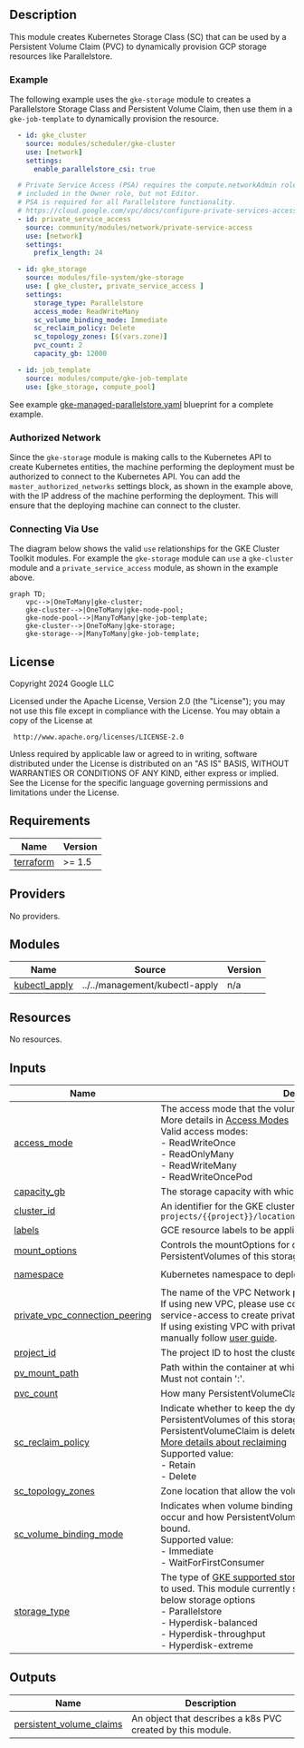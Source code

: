 ## Description

This module creates Kubernetes Storage Class (SC) that can be used by a Persistent Volume Claim (PVC)
to dynamically provision GCP storage resources like Parallelstore.

### Example

The following example uses the `gke-storage` module to creates a Parallelstore Storage Class and Persistent Volume Claim,
then use them in a `gke-job-template` to dynamically provision the resource.

```yaml
  - id: gke_cluster
    source: modules/scheduler/gke-cluster
    use: [network]
    settings:
      enable_parallelstore_csi: true

  # Private Service Access (PSA) requires the compute.networkAdmin role which is
  # included in the Owner role, but not Editor.
  # PSA is required for all Parallelstore functionality.
  # https://cloud.google.com/vpc/docs/configure-private-services-access#permissions
  - id: private_service_access
    source: community/modules/network/private-service-access
    use: [network]
    settings:
      prefix_length: 24

  - id: gke_storage
    source: modules/file-system/gke-storage
    use: [ gke_cluster, private_service_access ]
    settings:
      storage_type: Parallelstore
      access_mode: ReadWriteMany
      sc_volume_binding_mode: Immediate
      sc_reclaim_policy: Delete
      sc_topology_zones: [$(vars.zone)]
      pvc_count: 2
      capacity_gb: 12000

  - id: job_template
    source: modules/compute/gke-job-template
    use: [gke_storage, compute_pool]
```

See example
[gke-managed-parallelstore.yaml](../../../examples/README.md#gke-managed-parallelstoreyaml--) blueprint
for a complete example.

### Authorized Network

Since the `gke-storage` module is making calls to the Kubernetes API
to create Kubernetes entities, the machine performing the deployment must be
authorized to connect to the Kubernetes API. You can add the
`master_authorized_networks` settings block, as shown in the example above, with
the IP address of the machine performing the deployment. This will ensure that
the deploying machine can connect to the cluster.

### Connecting Via Use

The diagram below shows the valid `use` relationships for the GKE Cluster Toolkit
modules. For example the `gke-storage` module can `use` a
`gke-cluster` module and a `private_service_access` module, as shown in the example above.

```mermaid
graph TD;
    vpc-->|OneToMany|gke-cluster;
    gke-cluster-->|OneToMany|gke-node-pool;
    gke-node-pool-->|ManyToMany|gke-job-template;
    gke-cluster-->|OneToMany|gke-storage;
    gke-storage-->|ManyToMany|gke-job-template;
```

## License

<!-- BEGINNING OF PRE-COMMIT-TERRAFORM DOCS HOOK -->
Copyright 2024 Google LLC

Licensed under the Apache License, Version 2.0 (the "License");
you may not use this file except in compliance with the License.
You may obtain a copy of the License at

     http://www.apache.org/licenses/LICENSE-2.0

Unless required by applicable law or agreed to in writing, software
distributed under the License is distributed on an "AS IS" BASIS,
WITHOUT WARRANTIES OR CONDITIONS OF ANY KIND, either express or implied.
See the License for the specific language governing permissions and
limitations under the License.

## Requirements

| Name | Version |
|------|---------|
| <a name="requirement_terraform"></a> [terraform](#requirement\_terraform) | >= 1.5 |

## Providers

No providers.

## Modules

| Name | Source | Version |
|------|--------|---------|
| <a name="module_kubectl_apply"></a> [kubectl\_apply](#module\_kubectl\_apply) | ../../management/kubectl-apply | n/a |

## Resources

No resources.

## Inputs

| Name | Description | Type | Default | Required |
|------|-------------|------|---------|:--------:|
| <a name="input_access_mode"></a> [access\_mode](#input\_access\_mode) | The access mode that the volume can be mounted to the host/pod. More details in [Access Modes](https://kubernetes.io/docs/concepts/storage/persistent-volumes/#access-modes)<br/>Valid access modes:<br/>- ReadWriteOnce<br/>- ReadOnlyMany<br/>- ReadWriteMany<br/>- ReadWriteOncePod | `string` | n/a | yes |
| <a name="input_capacity_gb"></a> [capacity\_gb](#input\_capacity\_gb) | The storage capacity with which to create the persistent volume. | `number` | n/a | yes |
| <a name="input_cluster_id"></a> [cluster\_id](#input\_cluster\_id) | An identifier for the GKE cluster in the format `projects/{{project}}/locations/{{location}}/clusters/{{cluster}}` | `string` | n/a | yes |
| <a name="input_labels"></a> [labels](#input\_labels) | GCE resource labels to be applied to resources. Key-value pairs. | `map(string)` | n/a | yes |
| <a name="input_mount_options"></a> [mount\_options](#input\_mount\_options) | Controls the mountOptions for dynamically provisioned PersistentVolumes of this storage class. | `string` | `null` | no |
| <a name="input_namespace"></a> [namespace](#input\_namespace) | Kubernetes namespace to deploy the storage PVC/PV | `string` | `"gke-storage-namespace"` | no |
| <a name="input_private_vpc_connection_peering"></a> [private\_vpc\_connection\_peering](#input\_private\_vpc\_connection\_peering) | The name of the VPC Network peering connection.<br/>If using new VPC, please use community/modules/network/private-service-access to create private-service-access and<br/>If using existing VPC with private-service-access enabled, set this manually follow [user guide](https://cloud.google.com/parallelstore/docs/vpc). | `string` | `null` | no |
| <a name="input_project_id"></a> [project\_id](#input\_project\_id) | The project ID to host the cluster in. | `string` | n/a | yes |
| <a name="input_pv_mount_path"></a> [pv\_mount\_path](#input\_pv\_mount\_path) | Path within the container at which the volume should be mounted. Must not contain ':'. | `string` | `"/data"` | no |
| <a name="input_pvc_count"></a> [pvc\_count](#input\_pvc\_count) | How many PersistentVolumeClaims that will be created | `number` | `1` | no |
| <a name="input_sc_reclaim_policy"></a> [sc\_reclaim\_policy](#input\_sc\_reclaim\_policy) | Indicate whether to keep the dynamically provisioned PersistentVolumes of this storage class after the bound PersistentVolumeClaim is deleted.<br/>[More details about reclaiming](https://kubernetes.io/docs/concepts/storage/persistent-volumes/#reclaiming)<br/>Supported value:<br/>- Retain<br/>- Delete | `string` | n/a | yes |
| <a name="input_sc_topology_zones"></a> [sc\_topology\_zones](#input\_sc\_topology\_zones) | Zone location that allow the volumes to be dynamically provisioned. | `list(string)` | `null` | no |
| <a name="input_sc_volume_binding_mode"></a> [sc\_volume\_binding\_mode](#input\_sc\_volume\_binding\_mode) | Indicates when volume binding and dynamic provisioning should occur and how PersistentVolumeClaims should be provisioned and bound.<br/>Supported value:<br/>- Immediate<br/>- WaitForFirstConsumer | `string` | `"WaitForFirstConsumer"` | no |
| <a name="input_storage_type"></a> [storage\_type](#input\_storage\_type) | The type of [GKE supported storage options](https://cloud.google.com/kubernetes-engine/docs/concepts/storage-overview)<br/>to used. This module currently support dynamic provisioning for the below storage options<br/>- Parallelstore<br/>- Hyperdisk-balanced<br/>- Hyperdisk-throughput<br/>- Hyperdisk-extreme | `string` | n/a | yes |

## Outputs

| Name | Description |
|------|-------------|
| <a name="output_persistent_volume_claims"></a> [persistent\_volume\_claims](#output\_persistent\_volume\_claims) | An object that describes a k8s PVC created by this module. |
<!-- END OF PRE-COMMIT-TERRAFORM DOCS HOOK -->
